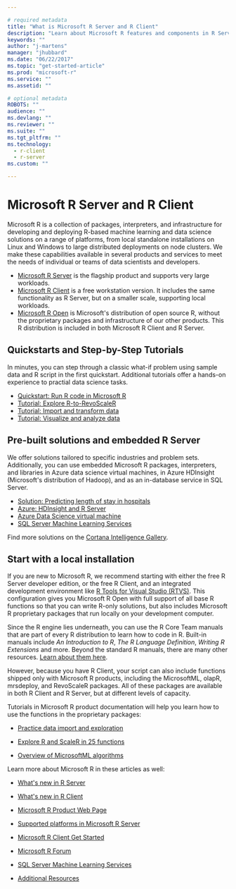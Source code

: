 ```yaml
---

# required metadata
title: "What is Microsoft R Server and R Client"
description: "Learn about Microsoft R features and components in R Server, R Client, R Open."
keywords: ""
author: "j-martens"
manager: "jhubbard"
ms.date: "06/22/2017"
ms.topic: "get-started-article"
ms.prod: "microsoft-r"
ms.service: ""
ms.assetid: ""

# optional metadata
ROBOTS: ""
audience: ""
ms.devlang: ""
ms.reviewer: ""
ms.suite: ""
ms.tgt_pltfrm: ""
ms.technology:
  - r-client
  - r-server
ms.custom: ""

---
```


# Microsoft R Server and R Client

Microsoft R is a collection of packages, interpreters, and infrastructure for developing and deploying R-based machine learning and data science solutions on a range of platforms, from local standalone installations on Linux and Windows to large distributed deployments on node clusters. We make these capabilities available in several products and services to meet the needs of individual or teams of data scientists and developers.

+ [Microsoft R Server](rserver.md) is the flagship product and supports very large workloads. 
+ [Microsoft R Client](r-client.md) is a free workstation version. It includes the same functionality as R Server, but on a smaller scale, supporting local workloads.
+ [Microsoft R Open](https://mran.microsoft.com/open/) is Microsoft's distribution of open source R, without the proprietary packages and infrastructure of our other products. This R distribution is included in both Microsoft R Client and R Server. 

## Quickstarts and Step-by-Step Tutorials

In minutes, you can step through a classic what-if problem using sample data and R script in the first quickstart. Additional tutorials offer a hands-on experience to practial data science tasks.

* [Quickstart: Run R code in Microsoft R](quickstart-r-code.md) 
* [Tutorial: Explore R-to-RevoScaleR](microsoft-r-tutorial-R2RevoScaleR.md) 
* [Tutorial: Import and transform data](scaler-getting-started-data-import-exploration.md)  
* [Tutorial: Visualize and analyze data](scaler-getting-started-data-visualization-analysis.md) 

## Pre-built solutions and embedded R Server

We offer solutions tailored to specific industries and problem sets. Additionally, you can use embedded Microsoft R packages, interpreters, and libraries in Azure data science virtual machines, in Azure HDInsight (Microsoft's distribution of Hadoop), and as an in-database service in SQL Server.

* [Solution: Predicting length of stay in hospitals](https://gallery.cortanaintelligence.com/Solution/Predicting-Length-of-Stay-in-Hospitals-1) 
* [Azure: HDInsight and R Server](https://docs.microsoft.com/azure/hdinsight/hdinsight-hadoop-r-server-get-started) 
* [Azure Data Science virtual machine](https://docs.microsoft.com/azure/machine-learning/machine-learning-data-science-virtual-machine-overview)
* [SQL Server Machine Learning Services](https://docs.microsoft.com/sql/advanced-analytics/r/sql-server-r-services)

Find more solutions on the [Cortana Intelligence Gallery](https://gallery.cortanaintelligence.com/browse?s=R%20Server&skip=0&categories=%5B%2210%22%5D&tags=%5B%22Microsoft%20R%20Server%22%5D).

## Start with a local installation

If you are new to Microsoft R, we recommend starting with either the free R Server developer edition, or the free R Client, and an integrated development environment like [R Tools for Visual Studio (RTVS)](https://docs.microsoft.com/visualstudio/rtvs/installation). This configuration gives you Microsoft R Open with full support of all base R functions so that you can write R-only solutions, but also includes Microsoft R proprietary packages that run locally on your development computer.

Since the R engine lies underneath, you can use the R Core Team manuals that are part of every R distribution to learn how to code in R. Built-in manuals include *An Introduction to R*, *The R Language Definition*, *Writing R Extensions* and more. Beyond the standard R manuals, there are many other resources. [Learn about them here](microsoft-r-more-resources.md).

However, because you have R Client, your script can also include functions shipped only with Microsoft R products, including the MicrosoftML, olapR, mrsdeploy, and RevoScaleR packages. All of these packages are available in both R Client and R Server, but at different levels of capacity.

Tutorials in Microsoft R product documentation will help you learn how to use the functions in the proprietary packages:  

+ [Practice data import and exploration](scaler-getting-started-data-import-exploration.md)

+ [Explore R and ScaleR in 25 functions](microsoft-r-tutorial-R2RevoScaleR.md)

+ [Overview of MicrosoftML algorithms](microsoftml/microsoftml.md)

Learn more about Microsoft R in these articles as well:

+ [What's new in R Server](rserver-whats-new.md)

+ [What's new in R Client](rserver-whats-new.md)

+ [Microsoft R Product Web Page](https://www.microsoft.com/en-us/cloud-platform/r-server)

+ [Supported platforms in Microsoft R Server](rserver-install-supported-platforms.md)

+ [Microsoft R Client Get Started](r-client-get-started.md)

+ [Microsoft R Forum](https://social.msdn.microsoft.com/Forums/en-US/home?forum=microsoftr)

+ [SQL Server Machine Learning Services](https://msdn.microsoft.com/en-us/library/mt604845.aspx)

+ [Additional Resources](microsoft-r-more-resources.md)

